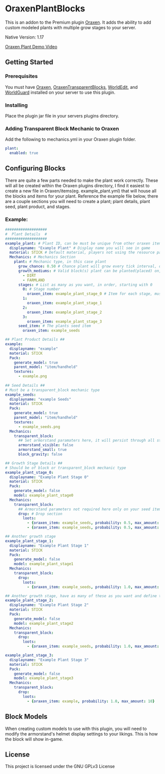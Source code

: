 # OraxenPlantBlocks
This is an addon to the Premium plugin [Oraxen](https://github.com/oraxen/Oraxen). It adds the ability to add custom modeled plants with multiple grow stages to your server.

Native Version: 1.17

[Oraxen Plant Demo Video](https://imgur.com/a/g9kffFT)

## Getting Started

### Prerequisites

You must have [Oraxen](https://github.com/oraxen/Oraxen), [OraxenTransparentBlocks](https://github.com/playajames419/OraxenTransparentBlocks), [WorldEdit](https://github.com/EngineHub/WorldEdit), and [WorldGuard](https://github.com/EngineHub/WorldGuard) installed on your server to use this plugin.

### Installing

Place the plugin jar file in your servers plugins directory.

### Adding Transparent Block Mechanic to Oraxen

Add the following to mechanics.yml in your Oraxen plugin folder.

```yaml
plant:
  enabled: true
```

## Configuring Blocks

There are quite a few parts needed to make the plant work correctly. These will all be created within the Oraxen plugins directory, I find it easiest to create a new file in Oraxen/items(eg. example_plant.yml) that will house all the blocks and items for your plant. Reference the example file below, there are a couple sections you will need to create a plant; plant details, plant seed, plant product, and stages.

### Example:

```yaml
###################
#  Plant Details  #
###################
example_plant: # Plant ID, can be must be unique from other oraxen items
  displayname: "Example Plant" # Display name you will see in game
  material: STICK # Default material, players not using the resource pack will see this material
  Mechanics: # Mechanics Section
    plant: # Mechanic type, in this case plant
      grow_chance: 0.50 # Chance plant will grow every tick interval, defined in config.yml
      growth_mediums: # Valid block(s) plant can be planted(placed) on, must be vanilla minecraft block(s).
        - DIRT
        - FARMLAND
      stages: # List as many as you want, in order, starting with 0
        0: # Stage number
          oraxen_item: example_plant_stage_0 # Item for each stage, must be oraxen transparent block type
        1:
          oraxen_item: example_plant_stage_1
        2:
          oraxen_item: example_plant_stage_2
        3:
          oraxen_item: example_plant_stage_3
      seed_item: # The plants seed item
        oraxen_item: example_seeds

## Plant Product Details ##
example:
  displayname: "example"
  material: STICK
  Pack:
    generate_model: true
    parent_model: "item/handheld"
    textures:
      - example.png
  
## Seed Details ##
# Must be a transparent_block mechanic type
example_seeds:
  displayname: "example Seeds"
  material: STICK
  Pack:
    generate_model: true
    parent_model: "item/handheld"
    textures:
      - example_seeds.png
  Mechanics:
    transparent_block:
      ## Set armorstand paramaters here, it will persist through all stages of growth, this section is not nessicery in grow stage item(s) details.
      armorstand_visible: false
      armorstand_small: true
      block_gravity: false

## Growth Stage Details ## 
# Should be of block or transparent_block mechanic type
example_plant_stage_0:
  displayname: "Example Plant Stage 0"
  material: STICK
  Pack:
    generate_model: false
    model: example_plant_stage0
  Mechanics:
    transparent_block:
      ## Armorstand parameters not required here only on your seed item.
      drop: # Drop section
        loots:
          - {oraxen_item: example_seeds, probability: 0.5, max_amount: 1} # Drops when broken, list as many as you'd like
          - {oraxen_item: example_seeds, probability: 0.5, max_amount: 1} # Another drop

## Another growth stage
example_plant_stage_1:
  displayname: "Example Plant Stage 1"
  material: STICK
  Pack:
    generate_model: false
    model: example_plant_stage1
  Mechanics:
    transparent_block:
      drop:
        loots:
          - {oraxen_item: example_seeds, probability: 1.0, max_amount: 1}

## Another growth stage, have as many of these as you want and define them in the stages section of the plant details
example_plant_stage_2:
  displayname: "Example Plant Stage 2"
  material: STICK
  Pack:
    generate_model: false
    model: example_plant_stage2
  Mechanics:
    transparent_block:
      drop:
        loots:
          - {oraxen_item: example_seeds, probability: 1.0, max_amount: 2}

example_plant_stage_3:
  displayname: "Example Plant Stage 3"
  material: STICK
  Pack:
    generate_model: false
    model: example_plant_stage3
  Mechanics:
    transparent_block:
      drop:
        loots:
          - {oraxen_item: example, probability: 1.0, max_amount: 10}
```

## Block Models

When creating custom models to use with this plugin, you will need to modify the armorstand's helmet display settings to your likings. This is how the block will show in-game.

## License

This project is licensed under the GNU GPLv3 License
